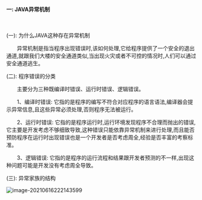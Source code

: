 
#### 一: JAVA异常机制

<br>

(一): 为什么JAVA这种存在异常机制

&emsp;&emsp;异常机制是指当程序出现错误时,该如何处理,它给程序提供了一个安全的退出通道,就跟我们大楼的安全通道类似,当出现火灾或者不可控的情况时,人们可以通过安全通道逃生。

(二): 程序错误的分类

&emsp;&emsp;主要分为三种既编译时错误、运行时错误、逻辑错误。

&emsp;&emsp;1、编译时错误: 它指的是程序的编写不符合对应程序的语言语法,编译器会提示异常信息,且这些异常必须处理,否则程序无法被运行。<br>

&emsp;&emsp;2、运行时错误: 它指的是程序运行时,运行环境发现程序不合理而抛出的错误,它主要是开发考虑不够细致导致,这种错误只能依靠异常机制来进行处理,而且能否预防程序在运行时出现错误也是一个开发者是否考虑周全,经验是否丰富的考察标准。<br>

&emsp;&emsp;3、逻辑错误: 它指的是程序的运行流程和结果跟开发者预测的不一样,出现这种问题可能是开发没有考虑周全导致。<br>

(三): 异常家族的结构

![image-20210616222143599](https://gitee.com/whose-white-moon/blog-image/raw/master/image-20210616222143599.png)




